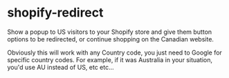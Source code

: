 # shopify-redirect
Show a popup to US visitors to your Shopify store and give them button options to be redirected, or continue shopping on the Canadian website.

Obviously this will work with any Country code, you just need to Google for specific country codes. For example, if it was Australia in your situation, you'd use AU instead of US, etc etc...

